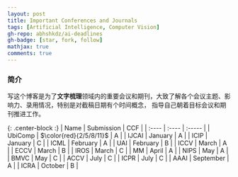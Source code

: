 ```yaml
---
layout: post
title: Important Conferences and Journals
tags: [Artificial Intelligence, Computer Vision]
gh-repo: abhshkdz/ai-deadlines
gh-badge: [star, fork, follow]
mathjax: true
comments: true
---
```


### 简介
写这个博客是为了**文字梳理**领域内的重要会议和期刊，大致了解各个会议主题、影响力、录用情况，特别是对截稿日期有个时间概念，
指导自己朝着目标会议和期刊推进工作。

{: .center-block :}
| Name | Submission | CCF |
| :---- | :---- | :----- |
| UbiComp | $\color{red}{2/5/8/11}$ | A |
| IJCAI	| January | A |
| ICIP | January | C |
| ICML | February | A |
| UAI | February | B |
| ICCV | March | A |
| ECCV | March | B | 
| IROS | March | C |
| MM | April | A |
| NIPS | May | A |
| BMVC | May | C |
| ACCV | July | C |
| ICPR | July | C |
| AAAI | September | A |
| ICRA | October | B |
